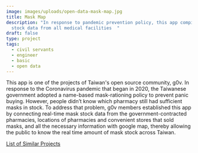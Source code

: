 ```yaml
---
image: images/uploads/open-data-mask-map.jpg
title: Mask Map
description: "In response to pandemic prevention policy, this app compiles mask
  stock data from all medical facilities  "
draft: false
type: project
tags:
  - civil servants
  - engineer
  - basic
  - open data
---
```

This app is one of the projects of Taiwan's open source community, g0v. In response to the Coronavirus pandemic that began in 2020, the Taiwanese government adopted a name-based mask-rationing policy to prevent panic buying. However, people didn’t know which pharmacy still had sufficient masks in stock. To address that problem, g0v members established this app by connecting real-time mask stock data from the government-contracted pharmacies, locations of pharmacies and convenient stores that sold masks, and all the necessary information with google map, thereby allowing the public to know the real time amount of mask stock across Taiwan.

[List of Similar Projects](https://g0v.hackmd.io/@kiang/mask-info)